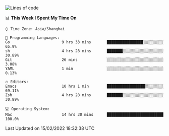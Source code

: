 <!--START_SECTION:waka-->
![Lines of code](https://img.shields.io/badge/From%20Hello%20World%20I%27ve%20Written-22%20Thousand%20lines%20of%20code-blue)

📊 **This Week I Spent My Time On** 

```text
⌚︎ Time Zone: Asia/Shanghai

💬 Programming Languages: 
Go                       9 hrs 33 mins       ████████████████░░░░░░░░░   65.9% 
sh                       4 hrs 28 mins       ███████░░░░░░░░░░░░░░░░░░   30.89% 
Git                      26 mins             ░░░░░░░░░░░░░░░░░░░░░░░░░   3.08% 
YAML                     1 min               ░░░░░░░░░░░░░░░░░░░░░░░░░   0.13%

🔥 Editors: 
Emacs                    10 hrs 1 min        █████████████████░░░░░░░░   69.11% 
Zsh                      4 hrs 28 mins       ███████░░░░░░░░░░░░░░░░░░   30.89%

💻 Operating System: 
Mac                      14 hrs 30 mins      █████████████████████████   100.0%

```


 Last Updated on 15/02/2022 18:32:38 UTC
<!--END_SECTION:waka-->
